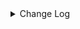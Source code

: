 <details><summary> Change Log </summary>

| Change | Commit | Version |
| --- | --- | --- |
|[Feature][Kafka] Support native format read/write kafka record (#8724)|https://github.com/apache/seatunnel/commit/86e2d6fcf|2.3.10|
|[improve] update kafka source default schema from content&lt;ROW&lt;content STRING&gt;&gt; to content&lt;STRING&gt; (#8642)|https://github.com/apache/seatunnel/commit/db6e2994d|2.3.10|
|[Improve] restruct connector common options (#8634)|https://github.com/apache/seatunnel/commit/f3499a6ee|2.3.10|
|[improve] kafka connector options (#8616)|https://github.com/apache/seatunnel/commit/aadfe99f8|2.3.10|
|[Fix] [Kafka Source] kafka source use topic as table name instead of fullName (#8401)|https://github.com/apache/seatunnel/commit/3d4f4bb33|2.3.10|
|[Feature][Kafka] Add `debezium_record_table_filter` and fix error (#8391)|https://github.com/apache/seatunnel/commit/b27a30a5a|2.3.9|
|[Bug][Kafka] kafka reads repeatedly (#8465)|https://github.com/apache/seatunnel/commit/f67f27279|2.3.9|
|[Hotfix][Connector-V2][kafka] fix kafka sink config exactly-once  exception (#7857)|https://github.com/apache/seatunnel/commit/92b3253a5|2.3.9|
|[Improve][dist]add shade check rule (#8136)|https://github.com/apache/seatunnel/commit/51ef80001|2.3.9|
|[Improve][Kafka] Support custom topic for debezium compatible format (#8145)|https://github.com/apache/seatunnel/commit/deefe8762|2.3.9|
|[Improve][API] Unified tables_configs and table_list (#8100)|https://github.com/apache/seatunnel/commit/84c0b8d66|2.3.9|
|[Fix][Kafka] Fix in kafka streaming mode can not read incremental data (#7871)|https://github.com/apache/seatunnel/commit/a0eeeb9b6|2.3.9|
|[Feature][Core] Support cdc task ddl restore for zeta (#7463)|https://github.com/apache/seatunnel/commit/8e322281e|2.3.9|
|[Fix][Connector-V2] Fix kafka `format_error_handle_way` not work (#7838)|https://github.com/apache/seatunnel/commit/63c7b4e9c|2.3.9|
|[Feature][Restapi] Allow metrics information to be associated to logical plan nodes (#7786)|https://github.com/apache/seatunnel/commit/6b7c53d03|2.3.9|
|[Feature][kafka] Add arg  poll.timeout  for interval poll messages (#7606)|https://github.com/apache/seatunnel/commit/09d12fc40|2.3.8|
|[Improve][Kafka] kafka source refactored some reader read logic (#6408)|https://github.com/apache/seatunnel/commit/10598b6ae|2.3.8|
|[Feature][connector-v2]Add Kafka Protobuf Data Parsing Support (#7361)|https://github.com/apache/seatunnel/commit/51c8e1a83|2.3.8|
|[Hotfix][Connector] Fix kafka consumer log next startup offset (#7312)|https://github.com/apache/seatunnel/commit/891652399|2.3.7|
|[Fix][Connector kafka]Fix Kafka consumer stop fetching after TM node restarted (#7233)|https://github.com/apache/seatunnel/commit/7dc3fa8a1|2.3.6|
|[Fix][Connector-V2] Fix kafka batch mode can not read all message (#7135)|https://github.com/apache/seatunnel/commit/1784c01a3|2.3.6|
|[Feature][connector][kafka] Support read Maxwell format message from kafka #4415 (#4428)|https://github.com/apache/seatunnel/commit/4281b867a|2.3.6|
|[Hotfix][Connector-V2][kafka]Kafka consumer group automatically commits offset logic error fix (#6961)|https://github.com/apache/seatunnel/commit/181f01ee5|2.3.6|
|[Improve][CDC] Bump the version of debezium to 1.9.8.Final (#6740)|https://github.com/apache/seatunnel/commit/c3ac95352|2.3.6|
|[Feature][Kafka] Support multi-table source read  (#5992)|https://github.com/apache/seatunnel/commit/60104602d|2.3.6|
|[Fix][Kafka-Sink] fix kafka sink factory option rule (#6657)|https://github.com/apache/seatunnel/commit/37578e103|2.3.5|
|[Feature][Connector-V2] Remove useless code for kafka connector (#6157)|https://github.com/apache/seatunnel/commit/0f286d162|2.3.4|
|[Feature] support avro format (#5084)|https://github.com/apache/seatunnel/commit/93a006156|2.3.4|
|[Improve][Common] Introduce new error define rule (#5793)|https://github.com/apache/seatunnel/commit/9d1b2582b|2.3.4|
|[Improve] Remove use `SeaTunnelSink::getConsumedType` method and mark it as deprecated (#5755)|https://github.com/apache/seatunnel/commit/8de740810|2.3.4|
|[Feature][formats][ogg] Support read ogg format message #4201 (#4225)|https://github.com/apache/seatunnel/commit/7728e241e|2.3.4|
|[Improve] Remove all useless `prepare`, `getProducedType` method (#5741)|https://github.com/apache/seatunnel/commit/ed94fffbb|2.3.4|
|[Improve] Add default implement for `SeaTunnelSink::setTypeInfo` (#5682)|https://github.com/apache/seatunnel/commit/86cba8745|2.3.4|
|KafkaSource use Factory to create source (#5635)|https://github.com/apache/seatunnel/commit/1c6176e51|2.3.4|
|[Improve] Refactor CatalogTable and add `SeaTunnelSource::getProducedCatalogTables` (#5562)|https://github.com/apache/seatunnel/commit/41173357f|2.3.4|
|[Improve][CheckStyle] Remove useless &#x27;SuppressWarnings&#x27; annotation of checkstyle. (#5260)|https://github.com/apache/seatunnel/commit/51c0d709b|2.3.4|
|[Feature][Connector-V2] connector-kafka source support data conversion extracted by kafka connect source (#4516)|https://github.com/apache/seatunnel/commit/bd7498909|2.3.3|
|[Feature][connector][kafka] Support read debezium format message from kafka (#5066)|https://github.com/apache/seatunnel/commit/53a1f0c6c|2.3.3|
|[hotfix][kafka] Fix the problem that the partition information cannot be obtained when kafka is restored (#4764)|https://github.com/apache/seatunnel/commit/c203ef5f8|2.3.2|
|Fix the processing bug of abnormal parsing method of kafkaSource format. (#4687)|https://github.com/apache/seatunnel/commit/228257b2e|2.3.2|
|[hotfix][e2e][kafka] Fix the job not stopping (#4600)|https://github.com/apache/seatunnel/commit/93471c9ad|2.3.2|
|[Improve][connector][kafka] Set default value for partition option (#4524)|https://github.com/apache/seatunnel/commit/884f733c3|2.3.2|
|[chore] delete unavailable S3 &amp; Kafka Catalogs (#4477)|https://github.com/apache/seatunnel/commit/e0aec5ece|2.3.2|
|[Feature][API] Add options check before create source and sink and transform in FactoryUtil (#4424)|https://github.com/apache/seatunnel/commit/38f1903be|2.3.2|
|[Feature][Connector-V2][Kafka] Kafka source supports data deserialization failure skipping (#4364)|https://github.com/apache/seatunnel/commit/e1ed22b15|2.3.2|
|[Bug][Connector-v2][KafkaSource]Fix KafkaConsumerThread exit caused by commit offset error. (#4379)|https://github.com/apache/seatunnel/commit/71f4d0c78|2.3.2|
|[Bug][Connector-v2][KafkaSink]Fix the permission problem caused by client.id. (#4246)|https://github.com/apache/seatunnel/commit/3cdb7cfa4|2.3.2|
|Fix KafkaProducer resources have never been released. (#4302)|https://github.com/apache/seatunnel/commit/f99f02caa|2.3.2|
|[Improve][CDC] Optimize options &amp; add docs for compatible_debezium_json (#4351)|https://github.com/apache/seatunnel/commit/336f59049|2.3.1|
|[Hotfix][Zeta] Fix TaskExecutionService Deploy Failed The Job Can&#x27;t Stop (#4265)|https://github.com/apache/seatunnel/commit/cf55b070b|2.3.1|
|[Feature][CDC] Support export debezium-json format to kafka (#4339)|https://github.com/apache/seatunnel/commit/5817ec07b|2.3.1|
|[Improve]]Connector-V2\[Kafka] Set kafka consumer default group (#4271)|https://github.com/apache/seatunnel/commit/82c784a3e|2.3.1|
|[chore] Fix the words of `canal` &amp; `kafka` (#4261)|https://github.com/apache/seatunnel/commit/077a8d27a|2.3.1|
|Merge branch &#x27;dev&#x27; into merge/cdc|https://github.com/apache/seatunnel/commit/4324ee191|2.3.1|
|[Improve][Project] Code format with spotless plugin.|https://github.com/apache/seatunnel/commit/423b58303|2.3.1|
|[Improve] [Connector-V2] [StarRocks] Starrocks Support Auto Create Table (#4177)|https://github.com/apache/seatunnel/commit/7e0008e6f|2.3.1|
|[improve][api] Refactoring schema parse (#4157)|https://github.com/apache/seatunnel/commit/b2f573a13|2.3.1|
|[Imprve][Connector-V2][Hive] Support read text table &amp; Column projection (#4105)|https://github.com/apache/seatunnel/commit/717620f54|2.3.1|
|[Improve][build] Give the maven module a human readable name (#4114)|https://github.com/apache/seatunnel/commit/d7cd60105|2.3.1|
|Add convertor factory (#4119)|https://github.com/apache/seatunnel/commit/cbdea45d9|2.3.1|
|Add ElasticSearch catalog (#4108)|https://github.com/apache/seatunnel/commit/9ee4d8394|2.3.1|
|Add Kafka catalog (#4106)|https://github.com/apache/seatunnel/commit/34f1f21e4|2.3.1|
|[Improve][Project] Code format with spotless plugin. (#4101)|https://github.com/apache/seatunnel/commit/a2ab16656|2.3.1|
| [Feature][Json-format][canal] Support read canal format message (#3950)|https://github.com/apache/seatunnel/commit/b80be72c8|2.3.1|
|[Improve][Connector-V2][Kafka] Support extract topic from SeaTunnelRow field (#3742)|https://github.com/apache/seatunnel/commit/8aff80730|2.3.1|
|[Feature][shade][Jackson] Add seatunnel-jackson module (#3947)|https://github.com/apache/seatunnel/commit/5d8862ec9|2.3.1|
|[Hotfix][Connector-V2][Kafka] Fix the bug that kafka consumer is not close. (#3836)|https://github.com/apache/seatunnel/commit/344726642|2.3.1|
|fix commit kafka offset bug. (#3933)|https://github.com/apache/seatunnel/commit/e60ad938b|2.3.1|
|[Feature][Connector] add get source method to all source connector (#3846)|https://github.com/apache/seatunnel/commit/417178fb8|2.3.1|
|[Improve] [Connector-V2] Change Connector Custom Config Prefix To Map (#3719)|https://github.com/apache/seatunnel/commit/ef1b8b1bb|2.3.1|
|[Feature][API &amp; Connector &amp; Doc] add parallelism and column projection interface (#3829)|https://github.com/apache/seatunnel/commit/b9164b8ba|2.3.1|
|[Bug][KafkaSource]Fix the default value of commit_on_checkpoint. (#3831)|https://github.com/apache/seatunnel/commit/df969849f|2.3.1|
|[Bug][KafkaSource]Failed to parse offset format (#3810)|https://github.com/apache/seatunnel/commit/8e1196acc|2.3.1|
|[Improve] [Connector-V2] Kafka client user configured clientid is preferred (#3783)|https://github.com/apache/seatunnel/commit/aacf0abc0|2.3.1|
|[Improve] [Connector-V2] Fix Kafka sink can&#x27;t run EXACTLY_ONCE semantics (#3724)|https://github.com/apache/seatunnel/commit/5e3f196e2|2.3.0|
|[Improve] [Connector-V2] fix kafka admin client can&#x27;t get property config (#3721)|https://github.com/apache/seatunnel/commit/74c335170|2.3.0|
|[Improve][Connector-V2][Kafka] Add text format for kafka sink connector (#3711)|https://github.com/apache/seatunnel/commit/74bbd76b6|2.3.0|
|[Hotfix][OptionRule] Fix option rule about all connectors (#3592)|https://github.com/apache/seatunnel/commit/226dc6a11|2.3.0|
|[Improve][Connector-V2][Kafka]Unified exception for Kafka source and sink connector (#3574)|https://github.com/apache/seatunnel/commit/3b573798d|2.3.0|
|options in conditional need add to required or optional options (#3501)|https://github.com/apache/seatunnel/commit/51d5bcba1|2.3.0|
|[Improve][Connector-V2-kafka] Support for dynamic discover topic &amp; partition in streaming mode (#3125)|https://github.com/apache/seatunnel/commit/999cfd606|2.3.0|
|[Improve][Connector-V2][Kafka] Support to specify multiple partition keys (#3230)|https://github.com/apache/seatunnel/commit/f65f44f44|2.3.0|
|[Feature][Connector-V2][Kafka] Add Kafka option rules (#3388)|https://github.com/apache/seatunnel/commit/cc0cb8cdb|2.3.0|
|[Improve][Connector-V2][Kafka]Improve kafka metadata code format (#3397)|https://github.com/apache/seatunnel/commit/379da3097|2.3.0|
|[Improve][Connector-V2-kafka] Support setting read starting offset or time at startup config (#3157)|https://github.com/apache/seatunnel/commit/3da19d444|2.3.0|
|update (#3150)|https://github.com/apache/seatunnel/commit/2b4499275|2.3.0-beta|
|[Feature][connectors-v2][kafka] Kafka supports custom schema #2371 (#2783)|https://github.com/apache/seatunnel/commit/6506e306e|2.3.0-beta|
|[feature][connector][kafka] Support extract partition from SeaTunnelRow fields (#3085)|https://github.com/apache/seatunnel/commit/385e1f42c|2.3.0-beta|
|[Improve][connector][kafka] sink support custom partition (#3041)|https://github.com/apache/seatunnel/commit/ebddc18c4|2.3.0-beta|
|[Improve][all] change Log to @Slf4j (#3001)|https://github.com/apache/seatunnel/commit/6016100f1|2.3.0-beta|
|[Imporve][Connector-V2]Parameter verification for connector V2 kafka sink (#2866)|https://github.com/apache/seatunnel/commit/254223fdb|2.3.0-beta|
|[Connector-V2] [Kafka] Fix Kafka Streaming problem (#2759)|https://github.com/apache/seatunnel/commit/e92e7b728|2.2.0-beta|
|[Improve][Connector-V2] Fix kafka connector (#2745)|https://github.com/apache/seatunnel/commit/90ce3851d|2.2.0-beta|
|[DEV][Api] Replace SeaTunnelContext with JobContext and remove singleton pattern (#2706)|https://github.com/apache/seatunnel/commit/cbf82f755|2.2.0-beta|
|[#2606]Dependency management split (#2630)|https://github.com/apache/seatunnel/commit/fc047be69|2.2.0-beta|
|StateT of SeaTunnelSource should extend `Serializable` (#2214)|https://github.com/apache/seatunnel/commit/8c426ef85|2.2.0-beta|
|[api-draft][Optimize] Optimize module name (#2062)|https://github.com/apache/seatunnel/commit/f79e3112b|2.2.0-beta|

</details>
